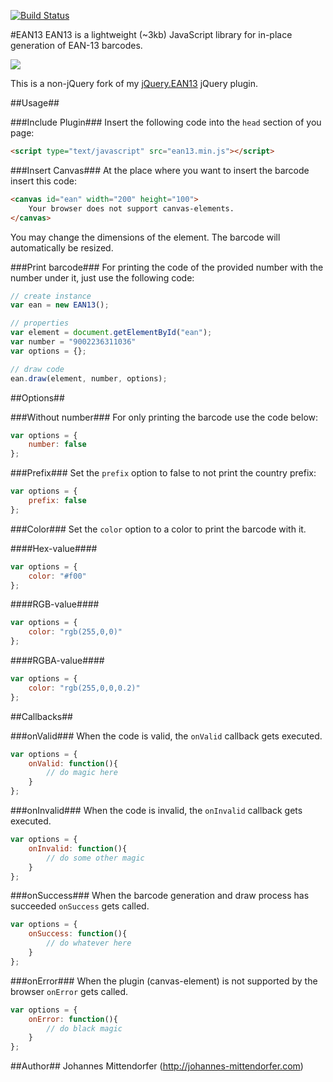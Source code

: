 [![Build Status](https://travis-ci.org/joushx/EAN13.jspng?branch=master)](https://travis-ci.org/joushx/EAN13.js)

#EAN13
EAN13 is a lightweight (~3kb) JavaScript library for in-place generation of EAN-13 barcodes.

<img src="https://raw.github.com/joushx/EAN13.js/master/barcode.png"/>

This is a non-jQuery fork of my [jQuery.EAN13](https://github.com/joushx/jQuery.EAN13) jQuery plugin.

##Usage##

###Include Plugin###
Insert the following code into the `head` section of you page:

```html
<script type="text/javascript" src="ean13.min.js"></script>
```

###Insert Canvas###
At the place where you want to insert the barcode insert this code:

```html
<canvas id="ean" width="200" height="100">
	Your browser does not support canvas-elements.
</canvas>
```

You may change the dimensions of the element. The barcode will automatically be resized.

###Print barcode###
For printing the code of the provided number with the number under it, just use the following code:

```javascript
// create instance
var ean = new EAN13();

// properties
var element = document.getElementById("ean");
var number = "9002236311036"
var options = {};

// draw code
ean.draw(element, number, options);

```

##Options##

###Without number###
For only printing the barcode use the code below:

```javascript
var options = {
	number: false	
};
```

###Prefix###
Set the `prefix` option to false to not print the country prefix:

```javascript
var options = {
	prefix: false	
};
```

###Color###
Set the `color` option to a color to print the barcode with it.

####Hex-value####

```javascript
var options = {
	color: "#f00"
};
```

####RGB-value####

```javascript
var options = {
	color: "rgb(255,0,0)"
};
```

####RGBA-value####

```javascript
var options = {
	color: "rgb(255,0,0,0.2)"
};
```

##Callbacks##

###onValid###
When the code is valid, the `onValid` callback gets executed.

```javascript
var options = {
	onValid: function(){
		// do magic here
	}
};
```

###onInvalid###
When the code is invalid, the `onInvalid` callback gets executed.

```javascript
var options = {
	onInvalid: function(){
		// do some other magic
	}
};
```

###onSuccess###
When the barcode generation and draw process has succeeded `onSuccess` gets called.

```javascript
var options = {
	onSuccess: function(){
		// do whatever here
	}
};
```

###onError###
When the plugin (canvas-element) is not supported by the browser `onError` gets called.

```javascript
var options = {
	onError: function(){
		// do black magic
	}
};
```

##Author##
Johannes Mittendorfer (http://johannes-mittendorfer.com)
